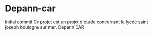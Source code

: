# Depann-car
Initial commit
Ce projet est un projet d'etude concernant le lycée saint joseph boulogne sur mer.
Depann'CAR
